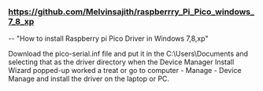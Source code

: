 ### https://github.com/Melvinsajith/raspberrry_Pi_Pico_windows_7_8_xp
-- "How to install Raspberry pi Pico Driver in Windows 7,8,xp"

Download the pico-serial.inf file and put it in the C:\Users\Documents and selecting that as the driver directory when the Device Manager Install Wizard popped-up worked a treat or go to computer - Manage - Device Manage and install the driver on the laptop or PC.